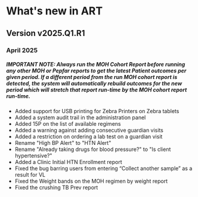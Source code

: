 # What's new in ART

## Version v2025.Q1.R1
### April 2025


##### IMPORTANT NOTE: Always run the MOH Cohort Report before running any other MOH or Pepfar reports to get the latest Patient outcomes per given period. If a different period from the run MOH cohort report is detected, the system will automatically rebuild outcomes for the new period which will stretch that report run-time by the MOH cohort report run-time.

>
- Added support for USB printing for Zebra Printers on Zebra tablets
- Added a system audit trail in the administration panel
- Added 15P on the list of available regimens
- Added a warning against adding consecutive guardian visits
- Added a restriction on ordering a lab test on a guardian visit
- Rename "High BP Alert" to "HTN Alert"
- Rename "Already taking drugs for blood pressure?" to "Is client hypertensive?"
- Added a Clinic Initial HTN Enrollment report
- Fixed the bug barring users from entering “Collect another sample” as a result for VL
- Fixed the Weight bands on the MOH regimen by weight report
- Fixed the crushing TB Prev report 